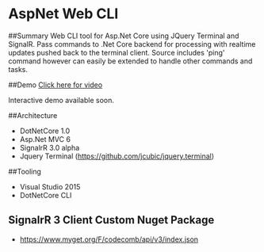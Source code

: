 # AspNet Web CLI

##Summary
Web CLI tool for Asp.Net Core using JQuery Terminal and SignalR. Pass commands to .Net Core backend for processing with realtime updates pushed back to the terminal client. Source includes 'ping' command however can easily be extended to handle other commands and tasks.

##Demo
[Click here for video](https://cdn.whole.school/videos/WebCLI.mp4)

Interactive demo available soon.

##Architecture

- DotNetCore 1.0
- Asp.Net MVC 6
- SignalrR 3.0 alpha
- Jquery Terminal (https://github.com/jcubic/jquery.terminal)

##Tooling

- Visual Studio 2015
- DotNetCore CLI

## SignalrR 3 Client Custom Nuget Package

- https://www.myget.org/F/codecomb/api/v3/index.json
